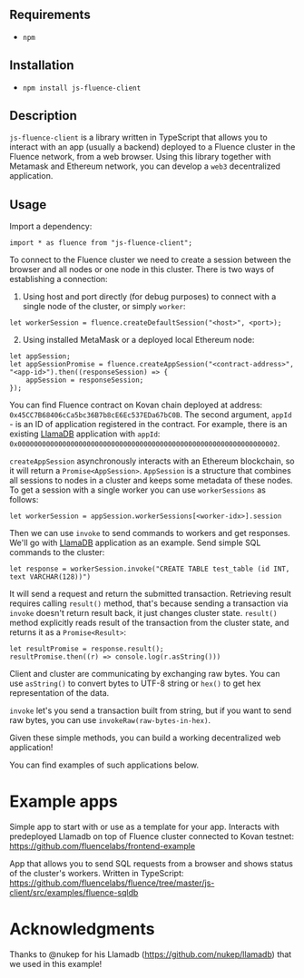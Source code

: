 ## Requirements
- `npm`

## Installation
- `npm install js-fluence-client`

## Description
`js-fluence-client` is a library written in TypeScript that allows you to interact with an app (usually a backend) deployed to a Fluence cluster in the Fluence network, from a web browser. Using this library together with Metamask and Ethereum network, you can develop a `web3` decentralized application.

## Usage
Import a dependency:
```
import * as fluence from "js-fluence-client";
```

To connect to the Fluence cluster we need to create a session between the browser and all nodes or one node in this cluster.
There is two ways of establishing a connection:
1. Using host and port directly (for debug purposes) to connect with a single node of the cluster, or simply `worker`:
```
let workerSession = fluence.createDefaultSession("<host>", <port>);
```
2. Using installed MetaMask or a deployed local Ethereum node:
```
let appSession;
let appSessionPromise = fluence.createAppSession("<contract-address>", "<app-id>").then((responseSession) => {
    appSession = responseSession;
});
```
You can find Fluence contract on Kovan chain deployed at address: `0x45CC7B68406cCa5bc36B7b8cE6Ec537EDa67bC0B`.
The second argument, `appId` - is an ID of application registered in the contract. For example, there is an existing [LlamaDB](https://github.com/fluencelabs/llamadb) application with `appId`: `0x0000000000000000000000000000000000000000000000000000000000000002`.

`createAppSession` asynchronously interacts with an Ethereum blockchain, so it will return a `Promise<AppSession>`. `AppSession` is a structure that combines all sessions to nodes in a cluster and keeps some metadata of these nodes.
To get a session with a single worker you can use `workerSessions` as follows:
```
let workerSession = appSession.workerSessions[<worker-idx>].session
```

Then we can use `invoke` to send commands to workers and get responses.
We'll go with [LlamaDB](https://github.com/fluencelabs/llamadb) application as an example. Send simple SQL commands to the cluster:
```
let response = workerSession.invoke("CREATE TABLE test_table (id INT, text VARCHAR(128))")
```
It will send a request and return the submitted transaction. Retrieving result requires calling `result()` method, that's because sending a transaction via `invoke` doesn't return result back, it just changes cluster state. `result()` method explicitly reads result of the transaction from the cluster state, and returns it as a `Promise<Result>`:
```
let resultPromise = response.result();
resultPromise.then((r) => console.log(r.asString()))
```
Client and cluster are communicating by exchanging raw bytes. You can use `asString()` to convert bytes to UTF-8 string or `hex()` to get hex representation of the data.

`invoke` let's you send a transaction built from string, but if you want to send raw bytes, you can use `invokeRaw(raw-bytes-in-hex)`.

Given these simple methods, you can build a working decentralized web application!

You can find examples of such applications below.

# Example apps

Simple app to start with or use as a template for your app. Interacts with predeployed Llamadb on top of Fluence cluster connected to Kovan testnet:
https://github.com/fluencelabs/frontend-example

App that allows you to send SQL requests from a browser and shows status of the cluster's workers. Written in TypeScript:
https://github.com/fluencelabs/fluence/tree/master/js-client/src/examples/fluence-sqldb

# Acknowledgments
Thanks to @nukep for his Llamadb (https://github.com/nukep/llamadb) that we used in this example!